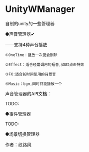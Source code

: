 # UnityWManager

 自制的unity的一些管理器

●声音管理器✔

——支持4种声音播放

    ①OneTime：播放一次便会删除

    ②Effect：适合经常调用的短音,如UI点击特效

    ③FX:适合长时间使用的背景音

    ④Music：bgm,同时只能播放一个

声音管理器的API文档：


TODO:

●事件管理器

TODO:

●场景切换管理器

作者：纹路风
